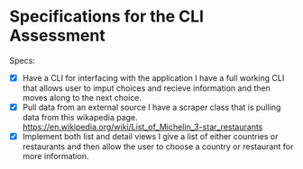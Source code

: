 # Specifications for the CLI Assessment

Specs:
- [x] Have a CLI for interfacing with the application
   I have a full working CLI that allows user to imput choices and recieve information and then moves along to the next choice.
- [X] Pull data from an external source
    I have a scraper class that is pulling data from this wikapedia page. https://en.wikipedia.org/wiki/List_of_Michelin_3-star_restaurants
- [X] Implement both list and detail views
    I give a list of either countries or restaurants and then allow the user to choose a country or restaurant for more information.
